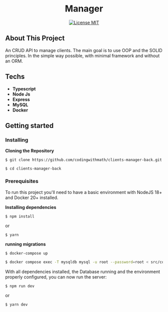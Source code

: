 <h1 align="center">
Manager
</h1>

<p align="center">
  <a href="https://opensource.org/licenses/MIT">
    <img src="https://img.shields.io/badge/License-MIT-blue.svg" alt="License MIT">
  </a>
</p>

## About This Project

An CRUD API to manage clients. The main goal is to use OOP and the SOLID principles. In the simple way possible, with minimal framework and without an ORM.

## Techs

- **Typescript**
- **Node Js**
- **Express**
- **MySQL**
- **Docker**

## Getting started

### Installing

**Cloning the Repository**

```
$ git clone https://github.com/codingwithmath/clients-manager-back.git

$ cd clients-manager-back
```

### Prerequisites

To run this project you'll need to have a basic environment with NodeJS 18+ and Docker 20+ installed.

**Installing dependencies**

```
$ npm install
```

or

```
$ yarn
```

**running migrations**

```bash
$ docker-compose up

$ docker compose exec -T mysqldb mysql -u root --password=root < src/config/scripts/001_create_tables.sql

```

With all dependencies installed, the Database running and the environment properly configured, you can now run the server:

```
$ npm run dev
```

or

```
$ yarn dev
```
